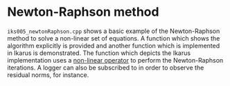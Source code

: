 <!--
SPDX-FileCopyrightText: 2022 The Ikarus Developers mueller@ibb.uni-stuttgart.de
SPDX-License-Identifier: CC-BY-SA-4.0
-->

# Newton-Raphson method
`iks005_newtonRaphson.cpp` shows a basic example of the Newton-Raphson method to solve a non-linear set of equations.
A function which shows the algorithm explicitly is provided and another function which is implemented in Ikarus is
demonstrated. The function which depicts the Ikarus implementation uses a
[non-linear operator](https://ikarus-project.github.io/01_theory/nonlinearOperator/) to
perform the Newton-Raphson iterations. A logger can also be subscribed to in order to observe the residual norms,
for instance.